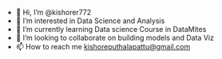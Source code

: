- 👋 Hi, I’m @kishorer772
- 👀 I’m interested in Data Science and Analysis
- 🌱 I’m currently learning Data science Course in DataMites
- 💞️ I’m looking to collaborate on building models and Data Viz
- 📫 How to reach me kishoreputhalapattu@gmail.com

<!---
kishorer772/kishorer772 is a ✨ special ✨ repository because its `README.md` (this file) appears on your GitHub profile.
You can click the Preview link to take a look at your changes.
--->
